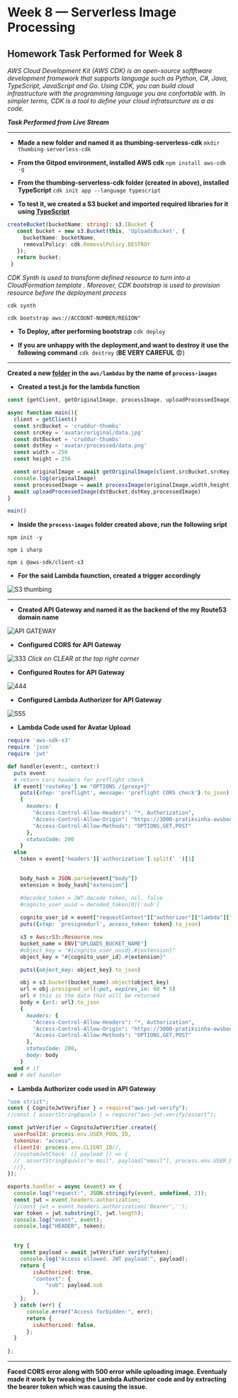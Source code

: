 # Week 8 — Serverless Image Processing

## Homework Task Performed for Week 8

_AWS Cloud Development Kit (AWS CDK) is an open-source softftware development framework that supports language such as Python, C#, Java, TypeScript, JavaScript and Go. Using CDK, you can build cloud infrastructure with the programming language you are confortable with. In simpler terms, CDK is a tool to define your cloud infratsurcture as a as code._

***Task Performed from Live Stream***
** **
- **Made a new folder and named it as thumbing-serverless-cdk**
```mkdir thumbing-serverless-cdk```

- **From the Gitpod environment, installed AWS cdk**
```npm install aws-cdk -g```

- **From the thumbing-serverless-cdk folder (created in above), installed TypeScript**
```cdk init app --language typescript```

- **To test it, we created a S3 bucket and imported required libraries for it using [TypeScript](https://github.com/pratiksinha-kol/aws-bootcamp-cruddur-2023/blob/main/thumbing-serverless-cdk/lib/thumbing-serverless-cdk-stack.ts)**
 ```ts
createBucket(bucketName: string): s3.IBucket {
    const bucket = new s3.Bucket(this, 'UploadsBucket', {
      bucketName: bucketName,
      removalPolicy: cdk.RemovalPolicy.DESTROY
    });
    return bucket;
  }
```

_CDK Synth is used to transform defined resource to turn into a CloudFormation template . Moreover, CDK bootstrap is used to provision resource before the deployment process_

```cdk synth```

```cdk bootstrap aws://ACCOUNT-NUMBER/REGION"```

- **To Deploy, after performing bootstrap**
```cdk deploy```

- **If you are unhappy with the deployment,and want to destroy it use the following command**
```cdk destroy``` (**BE VERY CAREFUL** :fearful:)
** **

**Created a new [folder](https://github.com/pratiksinha-kol/aws-bootcamp-cruddur-2023/tree/main/aws/lambdas/process-images) in the `aws/lambdas` by the name of `process-images`**

- **Created a test.js for the lambda function**
```ts
const {getClient, getOriginalImage, processImage, uploadProcessedImage} = require('./s3-image-processing.js')

async function main(){
  client = getClient()
  const srcBucket = 'cruddur-thumbs'
  const srcKey = 'avatar/original/data.jpg'
  const dstBucket = 'cruddur-thumbs'
  const dstKey = 'avatar/processed/data.png'
  const width = 256
  const height = 256

  const originalImage = await getOriginalImage(client,srcBucket,srcKey)
  console.log(originalImage)
  const processedImage = await processImage(originalImage,width,height)
  await uploadProcessedImage(dstBucket,dstKey,processedImage)
}

main()
```

- **Inside the `process-images` folder created above, run the following sript**

```npm init -y```

```npm i sharp```

```npm i @aws-sdk/client-s3```

- **For the said Lambda fuunction, created a trigger accordingly**

![S3 thumbing](https://github.com/pratiksinha-kol/aws-bootcamp-cruddur-2023/assets/125117631/ce0c3c43-02a5-4978-a7a6-3af6b022cd57)

** **

- **Created API Gateway and named it as the backend of the my Route53 domain name**

![API GATEWAY](https://github.com/pratiksinha-kol/aws-bootcamp-cruddur-2023/assets/125117631/944c19c0-ec10-4dfa-a48e-0bee2ca3f0ad)

- **Configured  CORS for API Gateway**

![333](https://github.com/pratiksinha-kol/aws-bootcamp-cruddur-2023/assets/125117631/1e0b21b7-aed4-4cc4-9bfe-4a4af1b5bb1a)
_Click on CLEAR at the top right corner_
 
- **Configured Routes for API Gateway**

![444](https://github.com/pratiksinha-kol/aws-bootcamp-cruddur-2023/assets/125117631/6f4c9ac8-eccd-43a7-8cd1-e429c1c0a0d4)

- **Configured Lambda Authorizer for API Gateway**
 
![555](https://github.com/pratiksinha-kol/aws-bootcamp-cruddur-2023/assets/125117631/c929c8bf-4189-428c-8130-89cecb6cfebc)

- **Lambda Code used for Avatar Upload**
```rb
require 'aws-sdk-s3'
require 'json'
require 'jwt'

def handler(event:, context:)
  puts event
  # return cors headers for preflight check
  if event['routeKey'] == "OPTIONS /{proxy+}"
    puts({step: 'preflight', message: 'preflight CORS check'}.to_json)
    { 
      headers: {
        "Access-Control-Allow-Headers": "*, Authorization",
        "Access-Control-Allow-Origin": "https://3000-pratiksinha-awsbootcamp-f5zsfm7tjk7.ws-us96b.gitpod.io",
        "Access-Control-Allow-Methods": "OPTIONS,GET,POST"
      },
      statusCode: 200
    }
  else
    token = event['headers']['authorization'].split(' ')[1]
    

    body_hash = JSON.parse(event["body"])
    extension = body_hash["extension"]

    #decoded_token = JWT.decode token, nil, false
    #cognito_user_uuid = decoded_token[0]['sub']
    
    cognito_user_id = event["requestContext"]["authorizer"]["lambda"]["sub"]
    puts({step: 'presignedurl', access_token: token}.to_json)

    s3 = Aws::S3::Resource.new
    bucket_name = ENV["UPLOADS_BUCKET_NAME"]
    #object_key = "#{cognito_user_uuid}.#{extension}"
    object_key = "#{cognito_user_id}.#{extension}"

    puts({object_key: object_key}.to_json)

    obj = s3.bucket(bucket_name).object(object_key)
    url = obj.presigned_url(:put, expires_in: 60 * 5)
    url # this is the data that will be returned
    body = {url: url}.to_json
    { 
      headers: {
        "Access-Control-Allow-Headers": "*, Authorization",
        "Access-Control-Allow-Origin": "https://3000-pratiksinha-awsbootcamp-f5zsfm7tjk7.ws-us96b.gitpod.io",
        "Access-Control-Allow-Methods": "OPTIONS,GET,POST"
      },
      statusCode: 200, 
      body: body 
    }
  end # if 
end # def handler
```

- **Lambda Authorizer code used in API Gateway**
```js
"use strict";
const { CognitoJwtVerifier } = require("aws-jwt-verify");
//const { assertStringEquals } = require("aws-jwt-verify/assert");

const jwtVerifier = CognitoJwtVerifier.create({
  userPoolId: process.env.USER_POOL_ID,
  tokenUse: "access",
  clientId: process.env.CLIENT_ID//,
  //customJwtCheck: ({ payload }) => {
  //  assertStringEquals("e-mail", payload["email"], process.env.USER_EMAIL);
  //},
});

exports.handler = async (event) => {
  console.log("request:", JSON.stringify(event, undefined, 2));
  const jwt = event.headers.authorization;
  //const jwt = event.headers.authorization('Bearer','');
  var token = jwt.substring(7, jwt.length);
  console.log("event", event);
  console.log("HEADER", token);

  
  try {
    const payload = await jwtVerifier.verify(token);
    console.log("Access allowed. JWT payload:", payload);
    return {
        isAuthorized: true,
        "context": {
            "sub": payload.sub
        },
    };
  } catch (err) {
      console.error("Access forbidden:", err);
      return {
        isAuthorized: false,
      };
  }
  
};
```
** **

**Faced CORS error along with 500 error while uploading image. Eventualy made it work by tweaking the Lambda Authorizer code and by extracting the bearer token which was causing the issue.**
